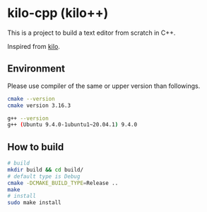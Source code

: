# kilo-cpp (kilo++)

This is a project to build a text editor from scratch in C++.

Inspired from [kilo](https://viewsourcecode.org/snaptoken/kilo/index.html).

## Environment

Please use compiler of the same or upper version than followings.

```bash
cmake --version
cmake version 3.16.3

g++ --version
g++ (Ubuntu 9.4.0-1ubuntu1~20.04.1) 9.4.0
```

## How to build

```bash
# build
mkdir build && cd build/
# default type is Debug
cmake -DCMAKE_BUILD_TYPE=Release ..
make
# install
sudo make install
```
